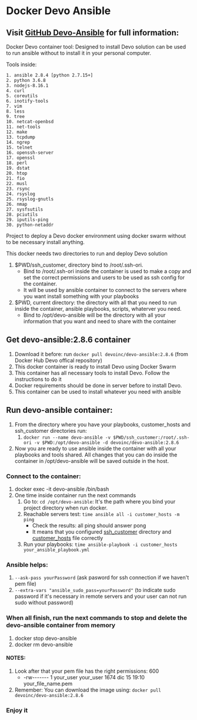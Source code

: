 # Docker Devo Ansible

## Visit [GitHub Devo-Ansible](https://github.com/DevoInc/devo-ansible) for full information: 

Docker Devo container tool: Designed to install Devo solution can be used to run ansible without to install it in your personal computer.

Tools inside:

    1. ansible 2.8.4 [python 2.7.15+]
    2. python 3.6.8
    3. nodejs-8.16.1
    4. curl
    5. coreutils
    6. inotify-tools
    7. vim
    8. less
    9. tree
    10. netcat-openbsd
    11. net-tools
    12. make
    13. tcpdump
    14. ngrep
    15. telnet
    16. openssh-server
    17. openssl
    18. perl
    19. dstat
    20. htop
    21. fio
    22. musl
    23. rsync
    24. rsyslog
    25. rsyslog-gnutls
    26. nmap
    27. sysfsutils
    28. pciutils
    29. iputils-ping
    30. python-netaddr

Project to deploy a Devo docker environment using docker swarm without to be necessary install anything.

This docker needs two directories to run and deploy Devo solution

1. $PWD/ssh_customer, directory bind to /root/.ssh-ori.
      * Bind to /root/.ssh-ori inside the container is used to make a copy and set the correct permissions and users to be used as ssh config for the container.
      * It will be used by ansible container to connect to the servers where you want install something with your playbooks
2. $PWD, current directory: the directory with all that you need to run inside the container, ansible playbooks, scripts, whaterver you need.
      * Bind to /opt/devo-ansible will be the directory with all your information that you want and need to share with the container

## Get devo-ansible:2.8.6 container

1. Download it before: run `docker pull devoinc/devo-ansible:2.8.6` (from Docker Hub Devo offical repository)
2. This docker container is ready to install Devo using Docker Swarm
3. This container has all necessary tools to install Devo. Follow the instructions to do it
4. Docker requirements should be done in server before to install Devo.
5. This container can be used to install whatever you need with ansible

## Run devo-ansible container:

1. From the directory where you have your playbooks, customer_hosts and ssh_customer directories run:
    1. `docker run --name devo-ansible -v $PWD/ssh_customer:/root/.ssh-ori -v $PWD:/opt/devo-ansible -d devoinc/devo-ansible:2.8.6`
2. Now you are ready to use ansible inside the container with all your playbooks and tools shared. All changes that you can do inside the container in /opt/devo-ansible will be saved outside in the host.

### Connect to the container:

1. docker exec -it devo-ansible /bin/bash
2. One time inside container run the next commands
    1. Go to: `cd /opt/devo-ansible`: It's the path where you bind your project directory when run docker.
    2. Reachable servers test: `time ansible all -i customer_hosts -m ping`
        * Check the results: all ping should answer pong
        * It means that you configured [ssh_customer](./ssh_customer) directory and [customer_hosts](./customer_hosts) file correctly
    3. Run your playbooks: `time ansible-playbook -i customer_hosts your_ansible_playbook.yml`

### Ansible helps:

1. `--ask-pass yourPassword` (ask pasword for ssh connection if we haven't pem file)
2. `--extra-vars "ansible_sudo_pass=yourPassword"` (to indicate sudo password if it's necessary in remote servers and your user can not run sudo without password)


### When all finish, run the next commands to stop and delete the devo-ansible container from memory

1. docker stop devo-ansible
2. docker rm devo-ansible

#### NOTES:

1. Look after that your pem file has the right permissions: 600
    * -rw------- 1 your_user your_user 1674 dic 15 19:10 your_file_name.pem
2. Remember: You can download the image using: `docker pull devoinc/devo-ansible:2.8.6`

### Enjoy it
